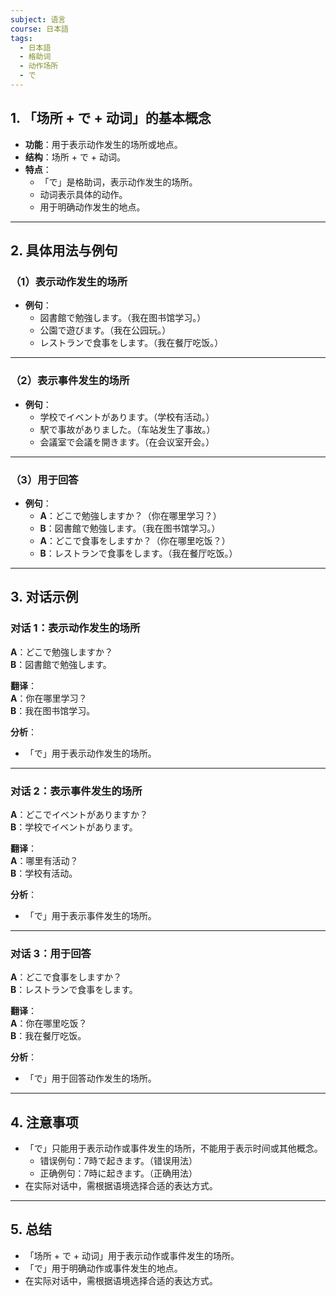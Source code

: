 ```yaml
---
subject: 语言
course: 日本語
tags:
  - 日本語
  - 格助词
  - 动作场所
  - で
---
```


## 1. **「场所 + で + 动词」的基本概念**

- **功能**：用于表示动作发生的场所或地点。
- **结构**：场所 + で + 动词。
- **特点**：
  - 「で」是格助词，表示动作发生的场所。
  - 动词表示具体的动作。
  - 用于明确动作发生的地点。

---

## 2. **具体用法与例句**

### （1）**表示动作发生的场所**
- **例句**：
  - 図書館で勉強します。（我在图书馆学习。）
  - 公園で遊びます。（我在公园玩。）
  - レストランで食事をします。（我在餐厅吃饭。）

---

### （2）**表示事件发生的场所**
- **例句**：
  - 学校でイベントがあります。（学校有活动。）
  - 駅で事故がありました。（车站发生了事故。）
  - 会議室で会議を開きます。（在会议室开会。）

---

### （3）**用于回答**
- **例句**：
  - **A**：どこで勉強しますか？（你在哪里学习？）
  - **B**：図書館で勉強します。（我在图书馆学习。）
  - **A**：どこで食事をしますか？（你在哪里吃饭？）
  - **B**：レストランで食事をします。（我在餐厅吃饭。）

---

## 3. **对话示例**

### 对话 1：表示动作发生的场所
**A**：どこで勉強しますか？  
**B**：図書館で勉強します。

**翻译**：  
**A**：你在哪里学习？  
**B**：我在图书馆学习。

**分析**：
- 「で」用于表示动作发生的场所。

---

### 对话 2：表示事件发生的场所
**A**：どこでイベントがありますか？  
**B**：学校でイベントがあります。

**翻译**：  
**A**：哪里有活动？  
**B**：学校有活动。

**分析**：
- 「で」用于表示事件发生的场所。

---

### 对话 3：用于回答
**A**：どこで食事をしますか？  
**B**：レストランで食事をします。

**翻译**：  
**A**：你在哪里吃饭？  
**B**：我在餐厅吃饭。

**分析**：
- 「で」用于回答动作发生的场所。

---

## 4. **注意事项**
- 「で」只能用于表示动作或事件发生的场所，不能用于表示时间或其他概念。
  - 错误例句：7時で起きます。（错误用法）
  - 正确例句：7時に起きます。（正确用法）
- 在实际对话中，需根据语境选择合适的表达方式。

---

## 5. **总结**
- 「场所 + で + 动词」用于表示动作或事件发生的场所。
- 「で」用于明确动作或事件发生的地点。
- 在实际对话中，需根据语境选择合适的表达方式。